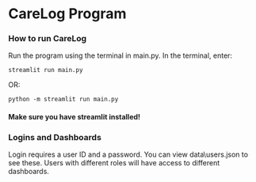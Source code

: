 # CareLog Program

### How to run CareLog

 Run the program using the terminal in main.py. In the terminal, enter:

    streamlit run main.py

OR:

    python -m streamlit run main.py

#### Make sure you have streamlit installed!

### Logins and Dashboards

 Login requires a user ID and a password. You can view data\users.json to see these. Users with different roles will have access to different dashboards.